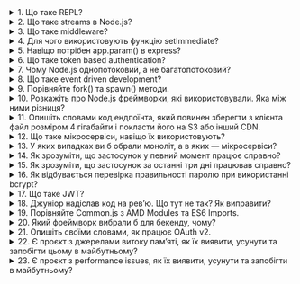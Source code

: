 <details>
<summary>1. Що таке REPL?</summary>

**REPL** - це скорочення від **"Read-Eval-Print Loop"**, що означає "Цикл читання-оцінки-виведення". Це інтерактивне середовище програмування, яке дозволяє вам вводити команди (чи код) на мові програмування, виконувати їх, отримувати результат і повторювати процес знову і знову.

У REPL немає необхідності компілювати програму перед запуском, тому що він відразу виконує код після кожної команди, що дозволяє швидко експериментувати з кодом і тестувати різні ідеї.

Більшість сучасних мов програмування мають REPL, такі як Python, Ruby, JavaScript, Lisp, і багато інших. Використання REPL є корисним для швидкого тестування і налагодження коду, вивчення мов програмування, та для виконання швидких обчислень або операцій.
</details>

<details>
<summary>2. Що таке streams в Node.js?</summary>

**Streams** в Node.js - це інтерфейс, який дозволяє читати або записувати дані з джерела чи призначення по частинам (chunks), а не повністю.

Це особливо корисно для обробки великих файлів, які не можуть бути завантажені в пам'ять одночасно. Замість цього, дані читаються або записуються частинами, що дозволяє обробляти їх швидко та ефективно.

У Node.js існує декілька типів стрімів, таких як Readable, Writable, Duplex та Transform. Кожен з них виконує свою функцію, наприклад, Readable стрім може бути використаний для читання даних, тоді як Writable стрім може бути використаний для запису даних.

Стріми можуть бути підключені до інших стрімів, що дозволяє забезпечувати обробку даних з джерела до призначення в найбільш оптимальний спосіб. Наприклад, читання даних з одного стріму та запис даних до іншого стріму можуть бути об'єднані в один конвеєр, який оброблює дані при пересиланні їх від одного стріму до іншого.
</details>
<details>
<summary>3. Що таке middleware?</summary>

**Middleware** - це програмне забезпечення, яке функціонує як проміжний шар між різними компонентами програмного забезпечення, такими як веб-додатки, фреймворки або сервери.

У контексті веб-розробки, middleware - це функція, яка виконується перед тим, як запит буде переданий до кінцевого обробника (handler) запиту. Ці функції можуть бути використані для різних задач, таких як перевірка авторизації, обробка запитів форм, логування тощо.

Middleware можна ланцюгувати, тобто виконувати послідовність middleware-функцій перед передачею запиту до кінцевого обробника. Під час виконання ланцюга middleware-функцій, кожна функція може змінювати об'єкт запиту та відповіді перед їх передачею до наступної middleware-функції в ланцюгу.

**Middleware** - це потужний інструмент, який дозволяє додавати різноманітну логіку до вашого веб-додатку або фреймворку, розбивати її на частини і повторно використовувати. Вона дозволяє розширювати функціональність вашого програмного забезпечення та збільшувати його стійкість та надійність.
</details>

<details>

<summary>4. Для чого використовують функцію setImmediate?</summary>

Функція `setImmediate` використовується в Node.js для запуску функції, коли цикл подій (event loop) вільний для виконання нових завдань.

Коли функція передається в `setImmediate`, вона виконується в наступному циклі подій, після того, як поточний цикл подій буде завершений, і будь-які інші функції, які зареєстровані на цей час, будуть виконані.

Це може бути корисно для виконання функцій, які мають великий обсяг розрахунків або інтенсивні операції введення/виведення (I/O), тому що виконання їх безпосередньо в циклі подій може призвести до блокування циклу подій і зменшення продуктивності вашого додатку.

Крім того, використання `setImmediate` дозволяє вам створювати "м'які" таймери, які виконуються як тільки цикл подій стає вільним. Це дозволяє вам керувати часом виконання вашого коду, зменшуючи затримки, які можуть виникнути при використанні інших методів таймерів.

Отже, setImmediate є потужним інструментом для керування часом виконання функцій в Node.js, що дозволяє підвищити продуктивність вашого додатку та зменшити затримки.

</details>

<details>
<summary>5. Навіщо потрібен app.param() в express?</summary>

`app.param()` в Express - це метод, який дозволяє обробляти спільні параметри запитів (common request parameters) на рівні додатку. Використання `app.param()` дозволяє спростити код, зменшити дублювання та зберегти час на обробці параметрів у кожному маршруті окремо.

Коли параметр вказується в маршруті з використанням двокрапки `:` (наприклад, `/users/:userId`), його значення можна отримати в функції-обробнику (handler function) через об'єкт запиту (`req.params.userId`). Якщо потрібно здійснити певну обробку з параметром перед тим, як він буде переданий функції-обробнику, то можна використовувати `app.param()`.

`app.param()` дозволяє зареєструвати функцію-обробник, яка буде виконуватися для певного параметра у всіх маршрутах, які використовують цей параметр. Функція-обробник приймає три параметри: назву параметра, функцію-обробник та наступну функцію (next), яку потрібно викликати для продовження обробки запиту. Функція-обробник може змінювати значення параметра, валідувати його або взагалі його відкидати.

Наприклад, якщо в додатку використовується `:userId` як параметр в багатьох маршрутах, можна використати `app.param()` для збереження коду та зменшення дублювання.

```jsx
app.param('userId', (req, res, next, userId) => {
  User.findById(userId, (err, user) => {
    if (err) return next(err);
    if (!user) return next(new Error('User not found'));
    req.user = user;
    next();
  });
});

app.get('/users/:userId', (req, res) => {
  res.send(`User ${req.user.name} found`);
});

app.put('/users/:userId', (req, res) => {
  req.user.name = req.body.name;
  req.user.save((err) => {
    if (err) return next(err);
    res.send(`User ${req.user.name} updated`);
  });
});
```

В цьому прикладі `app.param()` використовується для отримання об'єкта користувача (`req.user`) за його ідентифікатором (`userId`) і додавання його до об'єкту запиту. Це дозволяє забезпечити наявність об'єкта користувача в об'єкті запиту для всіх маршрутів, які використовують цей параметр.

У цьому прикладі `app.get()` та `app.put()` маршрути отримують доступ до об'єкта користувача через `req.user`, який був доданий в функції-обробнику `app.param()`.

Отже, `app.param()` дозволяє забезпечити єдину обробку параметрів запитів на рівні додатку, що дозволяє зменшити дублювання коду, полегшити обробку помилок та збільшити ефективність додатку.

</details>

<details>
<summary>6. Що таке token based authentication?</summary>

**Token-based authentication** - це метод аутентифікації, що базується на використанні токенів для підтвердження ідентифікації користувача.

Зазвичай, при вході користувача до системи йому видається токен (token), який зберігається на його стороні (наприклад, у вигляді cookie або local storage в браузері) та надсилається з кожним запитом до сервера. Сервер може перевірити токен, щоб переконатися, що запит відправляється від користувача, який має дійсний токен, і авторизувати запит.

Токен зазвичай містить інформацію про користувача та додаткові дані, такі як термін дії, обмеження прав доступу тощо. Якщо токен знайдено не дійсним або він має прострочений термін дії, сервер може відхилити запит.

Існують різні методи створення токенів, наприклад, JWT (JSON Web Tokens) та OAuth (Open Authorization). JWT є одним з найпопулярніших методів, що використовуються в багатьох веб-додатках для створення токенів.

</details>

<details>
    <summary>7. Чому Node.js однопотоковий, а не багатопотоковий?</summary>

Node.js є однопотоковою платформою з подієвим циклом обробки подій (event-driven), а не багатопотоковою платформою, як багато інших серверних технологій, таких як Apache або Nginx.

Це пов'язано з тим, що Node.js зосереджений на високопродуктивному введенні/виведенні (I/O) та операціях мережі, які часто є блокуючими для інших мов програмування. Замість створення багатьох потоків, які займають багато пам'яті та збільшують складність кодування та відлагодження, Node.js використовує один потік з циклом подій, щоб ефективно обробляти запити та реагувати на події, коли вони виникають.

Це дає можливість Node.js досягати високої продуктивності та ефективно використовувати ресурси сервера, що особливо важливо в інтенсивних мережевих додатках з великою кількістю паралельних підключень. В той же час, Node.js дозволяє розширювати можливості за допомогою модулів, таких як `cluster`, що дозволяють запускати декілька процесів Node.js на різних ядрах процесора, тим самим забезпечуючи паралельне виконання коду та збільшуючи потужність обчислень.

</details>

<details>
<summary>8. Що таке event driven development?</summary>

**Event-driven development** (EDD) - це методологія розробки програмного забезпечення, в якій функціонування додатку базується на подіях, що відбуваються в системі або взаємодії з користувачем.

У традиційному процесі розробки програмного забезпечення, програма виконує послідовне виконання кожної операції і чекає на завершення кожної дії, перш ніж переходити до наступної. У EDD, програма реагує на події, що відбуваються в системі, тобто вона не чекає на завершення дій, а відразу реагує на подію, що її викликала.

Для реалізації EDD використовуються подійні архітектури, які забезпечують взаємодію між об'єктами програми через відправку та отримання подій. Коли стається якась подія, система відправляє повідомлення про цю подію всім підписаним на неї об'єктам, що дозволяє вони реагувати на неї, виконуючи потрібну дію.

Event-driven development є популярним підходом в розробці веб-додатків та інших додатків, які взаємодіють з користувачем. Цей підхід дозволяє забезпечувати швидку відповідь на дії користувача та реагувати на зміни в системі в реальному часі. Node.js - це приклад технології, яка базується на EDD, тому що вона використовує подійну модель для обробки подій та відповіді на запити.

</details>

<details>
<summary>9. Порівняйте fork() та spawn() методи.</summary>

`fork()` та `spawn()` - це методи Node.js, які дозволяють запускати дочірні процеси в Node.js.

`fork()` використовується для створення нового процесу Node.js, який запускається як дочірній процес. Цей метод зазвичай використовується для створення багатопроцесових програм, де кожен процес може працювати зі своїми власними ресурсами, такими як пам'ять та файлова система. Кожен процес має свій власний об'єкт процесу, який забезпечує комунікацію між дочірнім та батьківським процесами.

`spawn()` використовується для запуску зовнішніх процесів, які можуть бути написані на будь-якій мові програмування. Цей метод дозволяє використовувати стандартні потоки введення-виведення (stdin, stdout, stderr) для взаємодії зі сторонніми процесами. За допомогою методу `spawn()` можна передавати аргументи виконання, налаштування та середовище виконання стороннього процесу.

Основна відмінність між `fork()` та `spawn()` полягає в тому, що `fork()` створює новий процес Node.js, тоді як `spawn()` запускає зовнішні процеси. Крім того, `spawn()` дозволяє передавати більше конфігураційних параметрів та аргументів, тоді як `fork()` дозволяє створювати нові процеси Node.js з максимальною зручністю для комунікації з батьківським процесом.

Отже, вибір методу залежить від конкретного випадку використання. Якщо вам потрібно запустити зовнішній процес, то ви можете використовувати метод `spawn()`, а якщо вам потрібно створити багатопоточну програму, то `fork()` може бути кращим варіантом.

</details>

<details>
<summary>10. Розкажіть про Node.js фреймворки, які використовували. Яка між ними різниця?</summary>

Node.js - це платформа для розробки серверних додатків на JavaScript. Одним з переваг Node.js є те, що він має велику кількість фреймворків для розробки веб-додатків. В цьому відповіді я розкажу про деякі фреймворки, які я використовував і про їх відмінності.

1. Express.js - це найбільш популярний фреймворк для розробки веб-додатків на Node.js. Він має велику кількість розширень, що дозволяє легко розширювати його функціональність. Один з його недоліків полягає в тому, що він не має вбудованої підтримки для виконання деяких операцій, таких як автентифікація та авторизація.

2. Koa.js - це фреймворк, який створений на базі Express.js, але має більш простий та зручний синтаксис. Він дозволяє легко створювати middleware та дозволяє підключати розширення.

3. Hapi.js - це фреймворк, який має вбудовану підтримку для автентифікації та авторизації, а також забезпечує зручний інтерфейс для роботи зі статичними файлами. Hapi.js є готовим до використання фреймворком, що дозволяє зосередитися на бізнес-логіці веб-додатка, а не на технічних деталях.

4. Nest.js - це фреймворк, який створений на базі TypeScript і має вбудовану підтримку для Dependency Injection (DI). Він дозволяє легко розширювати функціональність та робити код більш читабельним.

Ці фреймворки мають різні особливості та підходи до розробки веб-додатків на Node.js. Вибір фреймворку залежить від вас.

</details>

<details>
<summary>11. Опишіть словами код ендпоїнта, який повинен зберегти з клієнта файл розміром 4 гігабайти і покласти його на S3 або інший CDN.</summary>

</details>

<details>
<summary>12. Що таке мікросервіси, навіщо їх використовують?</summary>

</details>

<details>
<summary>13. У яких випадках ви б обрали моноліт, а в яких — мікросервіси?</summary>

</details>

<details>
<summary>14. Як зрозуміти, що застосунок у певний момент працює справно?</summary>

</details>

<details>
<summary>15. Як зрозуміти, що застосунок за останні три дні працював справно?</summary>

</details>

<details>
<summary>16. Як відбувається перевірка правильності паролю при використанні bcrypt?</summary>

</details>

<details>
<summary>17. Що таке JWT?</summary>

</details>

<details>
<summary>18. Джуніор надіслав код на рев’ю. Що тут не так? Як виправити?</summary>

```js
router.post ( '/ users', async (req, res, next) => {
    const user = await db.createUser (req);
    
    if (user) {
      return res.json (users);
    }
    
    res.json ({error: "can not create user"})
})
```


</details>

<details>
<summary>19. Порівняйте Common.js з AMD Modules та ES6 Imports.</summary>

</details>

<details>
<summary>20. Який фреймворк вибрали б для бекенду, чому?</summary>

</details>

<details>
<summary>21. Опишіть своїми словами, як працює OAuth v2.</summary>

</details>

<details>
<summary>22. Є проєкт з джерелами витоку пам’яті, як їх виявити, усунути та запобігти цьому в майбутньому?</summary>

</details>

<details>
<summary>23. Є проєкт з performance issues, як їх виявити, усунути та запобігти в майбутньому?</summary>

</details>

